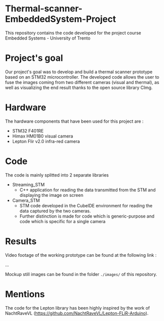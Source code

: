 # Thermal-scanner-EmbeddedSystem-Project
This repository contains the code developed for the project course Embedded Systems - University of Trento

# Project's goal 
Our project's goal was to develop and build a thermal scanner prototype based on an STM32 microcontroller. The developed code allows the user to fuse the images coming from two different cameras (visual and thermal), as well as visualizing the end result thanks to the open source library CImg.  

# Hardware 
The hardware components that have been used for this project are : 
* STM32 F401RE 
* Himax HM01B0 visual camera 
* Lepton Flir v2.0 infra-red camera 

# Code 
The code is mainly splitted into 2 separate libraries
* Streaming_STM  
   - C++ application for reading the data transmitted from the STM and displaying the image on screen
* Camera_STM 
   - STM code developed in the CubeIDE environment for reading the data captured by the two cameras. 
   - Further distinction is made for code which is generic-purpose and code which is specific for a single camera  

# Results 
Video footage of the working prototype can be found at the following link : 

...

Mockup still images can be found in the folder `./images/` of this repository. 

# Mentions 
The code for the Lepton library has been highly inspired by the work of NachtRaveVL (https://github.com/NachtRaveVL/Lepton-FLiR-Arduino). 
